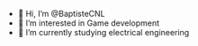 - 👋 Hi, I’m @BaptisteCNL
- 👀 I’m interested in Game development
- 🌱 I’m currently studying electrical engineering

<!---
BaptisteCNL/BaptisteCNL is a ✨ special ✨ repository because its `README.md` (this file) appears on your GitHub profile.
You can click the Preview link to take a look at your changes.
--->
